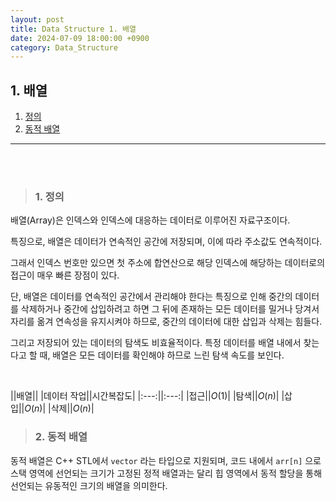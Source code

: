 ```yaml
---
layout: post
title: Data Structure 1. 배열
date: 2024-07-09 18:00:00 +0900
category: Data_Structure
---
```


## 1. 배열

1. [정의](#1-정의)
2. [동적 배열](#2-동적-배열)

---

<br><br>

>### 1. 정의

배열(Array)은 인덱스와 인덱스에 대응하는 데이터로 이루어진 자료구조이다.

특징으로, 배열은 데이터가 연속적인 공간에 저장되며, 이에 따라 주소값도 연속적이다.

그래서 인덱스 번호만 있으면 첫 주소에 합연산으로 해당 인덱스에 해당하는 데이터로의 접근이 매우 빠른 장점이 있다.

단, 배열은 데이터를 연속적인 공간에서 관리해야 한다는 특징으로 인해 중간의 데이터를 삭제하거나 중간에 삽입하려고 하면 그 뒤에 존재하는 모든 데이터를 밀거나 당겨서 자리를 옮겨 연속성을 유지시켜야 하므로, 중간의 데이터에 대한 삽입과 삭제는 힘들다.

그리고 저장되어 있는 데이터의 탐색도 비효율적이다. 특정 데이터를 배열 내에서 찾는다고 할 때, 배열은 모든 데이터를 확인해야 하므로 느린 탐색 속도를 보인다.

<br> 

||배열||
|데이터 작업||시간복잡도|
|:---:||:---:|
|접근||$O(1)$|
|탐색||$O(n)$|
|삽입||$O(n)$|
|삭제||$O(n)$|

>### 2. 동적 배열

동적 배열은 C++ STL에서 `vector` 라는 타입으로 지원되며, 코드 내에서 `arr[n]` 으로 스택 영역에 선언되는 크기가 고정된 정적 배열과는 달리 힙 영역에서 동적 할당을 통해 선언되는 유동적인 크기의 배열을 의미한다.